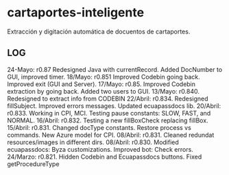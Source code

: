 # cartaportes-inteligente
Extracción y digitación automática de docuentos de cartaportes.

## LOG
24-Mayo:  r0.87 Redesigned Java with currentRecord. Added DocNumber to GUI, improved timer. 
18/Mayo:  r0.851  Improved Codebin going back. Improved exit (GUI and Server).
17/Mayo:  r0.85.  Improved Codebin extraction by going back. Added two users to GUI.
13/Mayo:  r0.840. Redesigned to extract info from CODEBIN
22/Abril: r0.834. Redesigned fillSubject. Improved errors messages. Updated ecuapassdocs lib.
20/Abril: r0.833. Working in CPI, MCI. Testing pause constants: SLOW, FAST, and NORMAL.
16/Abril: r0.832. Testing a new fillBoxCheck replacing fillBox.
15/Abril: r0.831. Changed docType constants. Restore process vs commands. New Azure model for CPI.
08/Abril: r0.831. Cleaned redundat resources/images in different dirs.
08/Abril: r0.830. Modified ecuapassdocs: Byza customizations. Improved bot: Check errors.
24/Marzo: r0.821. Hidden  Codebin and Ecuapassdocs buttons. Fixed getProcedureType

